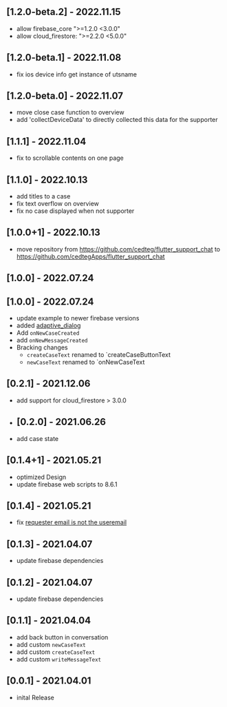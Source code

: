 ## [1.2.0-beta.2] - 2022.11.15
* allow firebase_core ">=1.2.0 <3.0.0"
* allow cloud_firestore: ">=2.2.0 <5.0.0" 
## [1.2.0-beta.1] - 2022.11.08
* fix ios device info get instance of utsname
## [1.2.0-beta.0] - 2022.11.07
* move close case function to overview
* add 'collectDeviceData' to directly collected this data for the supporter
## [1.1.1] - 2022.11.04
* fix to scrollable contents on one page
## [1.1.0] - 2022.10.13
* add titles to a case
* fix text overflow on overview 
* fix no case displayed when not supporter
## [1.0.0+1] - 2022.10.13
* move repository from https://github.com/cedteg/flutter_support_chat to  https://github.com/cedtegApps/flutter_support_chat 
## [1.0.0] - 2022.07.24
## [1.0.0] - 2022.07.24
* update example to newer firebase versions
* added [adaptive_dialog](https://pub.dev/packages/adaptive_dialog)
* Add `onNewCaseCreated`
* add `onNewMessageCreated`
* Bracking changes
  * `createCaseText` renamed to `createCaseButtonText
  * `newCaseText` renamed to `onNewCaseText
## [0.2.1] - 2021.12.06
* add support for cloud_firestore > 3.0.0
* ## [0.2.0] - 2021.06.26
* add case state
## [0.1.4+1] - 2021.05.21
* optimized Design
* update firebase web scripts to 8.6.1
## [0.1.4] - 2021.05.21
* fix [requester email is not the useremail](https://github.com/cedtegApps/flutter_support_chat/issues/2) 
## [0.1.3] - 2021.04.07
* update firebase dependencies
## [0.1.2] - 2021.04.07
* update firebase dependencies
## [0.1.1] - 2021.04.04
* add back button in conversation
* add custom `newCaseText`
* add custom `createCaseText`
* add custom `writeMessageText`
## [0.0.1] - 2021.04.01
* inital Release
